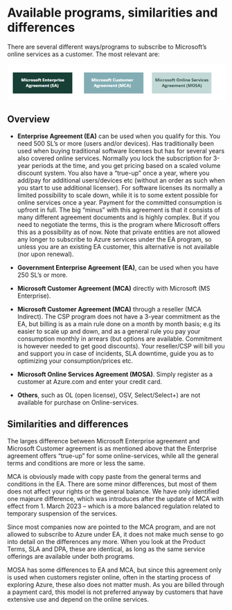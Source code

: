 # Available programs, similarities and differences 

There are several different ways/programs to subscribe to Microsoft’s online services as a customer. The most relevant are: 

<img src="media/ms-avtaler.png" width="550"/>

## Overview

- **Enterprise Agreement (EA)** can be used when you qualify for this. You need 500 SL’s or more (users and/or devices). Has traditionally been used when buying traditional software licenses but has for several years also covered online services. Normally you lock the subscription for 3-year periods at the time, and you get pricing based on a scaled volume discount system. You also have a “true-up” once a year, where you add/pay for additional users/devices etc (without an order as such when you start to use additional licenser). For software licenses its normally a limited possibility to scale down, while it is to some extent possible for online services once a year. Payment for the committed consumption is upfront in full. The big “minus” with this agreement is that it consists of many different agreement documents and is highly complex. But if you need to negotiate the terms, this is the program where Microsoft offers this as a possibility as of now. Note that private entities are not allowed any longer to subscribe to Azure services under the EA program, so unless you are an existing EA customer, this alternative is not available (nor upon renewal).  

- **Government Enterprise Agreement (EA)**, can be used when you have 250 SL’s or more.  
- **Microsoft Customer Agreement (MCA)** directly with Microsoft (MS Enterprise). 
- **Microsoft Customer Agreement (MCA)** through a reseller (MCA Indirect). The CSP program does not have a 3-year commitment as the EA, but billing is as a main rule done on a month by month basis; e.g its easier to scale up and down, and as a general rule you pay your consumption monthly in arrears (but options are available. Commitment is however needed to get good discounts). Your reseller/CSP will bill you and support you in case of incidents, SLA downtime, guide you as to optimizing your consumption/prices etc.   
- **Microsoft Online Services Agreement (MOSA)**. Simply register as a customer at Azure.com and enter your credit card.  
- **Others**, such as OL (open license), OSV, Select/Select+) are not available for purchase on Online-services. 

## Similarities and differences

The larges difference between Microsoft Enterprise agreement and Microsoft Customer agreement is as mentioned above that the Enterprise agreement offers “true-up” for some online-services, while all the general terms and conditions are more or less the same.  

MCA is obviously made with copy paste from the general terms and conditions in the EA. There are some minor differences, but most of them does not affect your rights or the general balance. We have only identified one majeure difference, which was introduces after the update of MCA with effect from 1. March 2023 – which is a more balanced regulation related to temporary suspension of the services.   

Since most companies now are pointed to the MCA program, and are not allowed to subscribe to Azure under EA, it does not make much sense to go into detail on the differences any more. When you look at the Product Terms, SLA and DPA, these are identical, as long as the same service offerings are available under both programs.  

MOSA has some differences to EA and MCA, but since this agreement only is used when customers register online, often in the starting process of exploring Azure, these also does not matter mush. As you are billed through a payment card, this model is not preferred anyway by customers that have extensive use and depend on the online services.  
